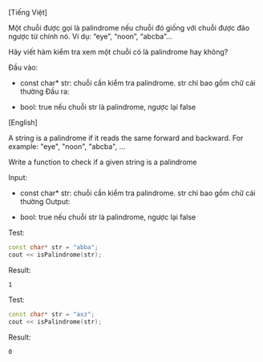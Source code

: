 [Tiếng Việt]

Một chuỗi được gọi là palindrome nếu chuỗi đó giống với chuỗi được đảo ngược từ chính nó. Ví dụ: “eye”, “noon”, “abcba”...

Hãy viết hàm kiểm tra xem một chuỗi có là palindrome hay không?

Đầu vào:

- const char* str: chuỗi cần kiểm tra palindrome. str chỉ bao gồm chữ cái thường
Đầu ra:
    
+    bool: true nếu chuỗi str là palindrome, ngược lại false


[English]

A string is a palindrome if it reads the same forward and backward. For example: "eye", "noon", "abcba", ...

Write a function to check if a given string is a palindrome

Input: 

- const char* str: chuỗi cần kiểm tra palindrome. str chỉ bao gồm chữ cái thường
Output:

- bool: true nếu chuỗi str là palindrome, ngược lại false

Test:
```cpp
const char* str = "abba";
cout << isPalindrome(str);
```
Result:
```
1
```

Test:
```cpp
const char* str = "axz";
cout << isPalindrome(str);
```
Result:
```
0
```
